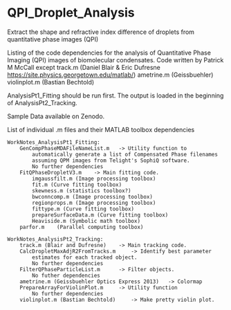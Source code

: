 # QPI_Droplet_Analysis
Extract the shape and refractive index difference of droplets from quantitative phase images (QPI)

Listing of the code dependencies for the analysis of Quantitative Phase
   Imaging (QPI) images of biomolecular condensates. Code written by
   Patrick M McCall except 
       track.m (Daniel Blair & Eric Dufresne https://site.physics.georgetown.edu/matlab/)
       ametrine.m (Geissbuehler)
       violinplot.m (Bastian Bechtold)

 AnalysisPt1_Fitting should be run first. The output is loaded in the
   beginning of AnalysisPt2_Tracking.

 Sample Data available on Zenodo.
 
 List of individual .m files and their MATLAB toolbox dependencies

    WorkNotes_AnalysisPt1_Fitting:
        GenCompPhaseMDAFileNameList.m   -> Utility function to
            automatically generate a list of Compensated Phase filenames
            assuming QPM images from Telight's SophiQ software.
            No further dependencies
        FitQPhaseDropletV3.m    -> Main fitting code.
            imgaussfilt.m (Image processing toolbox)
            fit.m (Curve fitting toolbox)
            skewness.m (statistics toolbox?)
            bwconncomp.m (Image processing toolbox)
            regionprops.m (Image processing toolbox)
            fittype.m (Curve fitting toolbox)
            prepareSurfaceData.m (Curve fitting toolbox)
            Heaviside.m (Symbolic math toolbox)
        parfor.m    (Parallel computing toolbox)
            
    WorkNotes_AnalysisPt2_Tracking:
        track.m (Blair and Dufresne)    -> Main tracking code.
        CalcDropletMaxAdjR2FromTracks.m     -> Identify best parameter 
            estimates for each tracked object.
            No further dependencies
        FilterQPhaseParticleList.m      -> Filter objects.
            No futher dependencies
        ametrine.m (Geissbuehler Optics Express 2013)   -> Colormap
        PrepareArrayForViolinPlot.m     -> Utility function
            No further dependencies
        violinplot.m (Bastian Bechtold)     -> Make pretty violin plot.
